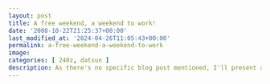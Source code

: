 ```yaml
---
layout: post
title: A free weekend, a weekend to work!
date: '2008-10-22T21:25:37+00:00'
last_modified_at: '2024-04-26T11:05:43+00:00'
permalink: a-free-weekend-a-weekend-to-work
image: 
categories: [ 240z, datsun ]
description: As there's no specific blog post mentioned, I'll present a generic overview. "Explore our latest post packed with insights, tips and trending topics t...
---
```



